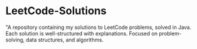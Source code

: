 # LeetCode-Solutions
"A repository containing my solutions to LeetCode problems, solved in Java. Each solution is well-structured with explanations. Focused on problem-solving, data structures, and algorithms.
